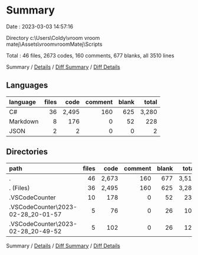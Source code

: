 # Summary

Date : 2023-03-03 14:57:16

Directory c:\\Users\\Coldy\\vroom vroom matej\\Assets\\vroomvroomMatej\\Scripts

Total : 46 files,  2673 codes, 160 comments, 677 blanks, all 3510 lines

Summary / [Details](details.md) / [Diff Summary](diff.md) / [Diff Details](diff-details.md)

## Languages
| language | files | code | comment | blank | total |
| :--- | ---: | ---: | ---: | ---: | ---: |
| C# | 36 | 2,495 | 160 | 625 | 3,280 |
| Markdown | 8 | 176 | 0 | 52 | 228 |
| JSON | 2 | 2 | 0 | 0 | 2 |

## Directories
| path | files | code | comment | blank | total |
| :--- | ---: | ---: | ---: | ---: | ---: |
| . | 46 | 2,673 | 160 | 677 | 3,510 |
| . (Files) | 36 | 2,495 | 160 | 625 | 3,280 |
| .VSCodeCounter | 10 | 178 | 0 | 52 | 230 |
| .VSCodeCounter\\2023-02-28_20-01-57 | 5 | 76 | 0 | 26 | 102 |
| .VSCodeCounter\\2023-02-28_20-49-52 | 5 | 102 | 0 | 26 | 128 |

Summary / [Details](details.md) / [Diff Summary](diff.md) / [Diff Details](diff-details.md)